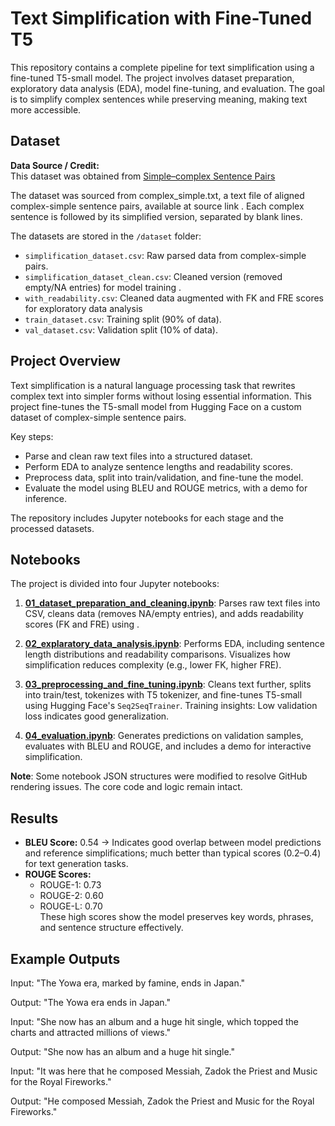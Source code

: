 # Text Simplification with Fine-Tuned T5 

This repository contains a complete pipeline for text simplification using a fine-tuned T5-small model. The project involves dataset preparation, exploratory data analysis (EDA), model fine-tuning, and evaluation. The goal is to simplify complex sentences while preserving meaning, making text more accessible.

## Dataset
**Data Source / Credit:**  
This dataset was obtained from [Simple–complex Sentence Pairs](https://tudatalib.ulb.tu-darmstadt.de/items/d58abcb2-e416-4fb8-b3eb-c689eb4075f6) 

The dataset was sourced from complex_simple.txt, a text file of aligned complex-simple sentence pairs, available at source link . Each complex sentence is followed by its simplified version, separated by blank lines.

The datasets are stored in the `/dataset` folder:
- `simplification_dataset.csv`: Raw parsed data from complex-simple pairs.
- `simplification_dataset_clean.csv`: Cleaned version (removed empty/NA entries) for model training .
- `with_readability.csv`: Cleaned data augmented with FK and FRE scores for exploratory data analysis
- `train_dataset.csv`: Training split (90% of data).
- `val_dataset.csv`: Validation split (10% of data).

## Project Overview

Text simplification is a natural language processing task that rewrites complex text into simpler forms without losing essential information. This project fine-tunes the T5-small model from Hugging Face on a custom dataset of complex-simple sentence pairs.

Key steps:
- Parse and clean raw text files into a structured dataset.
- Perform EDA to analyze sentence lengths and readability scores.
- Preprocess data, split into train/validation, and fine-tune the model.
- Evaluate the model using BLEU and ROUGE metrics, with a demo for inference.

The repository includes Jupyter notebooks for each stage and the processed datasets.

## Notebooks

The project is divided into four Jupyter notebooks:

1. **[01_dataset_preparation_and_cleaning.ipynb](01_dataset_preparation_and_cleaning.ipynb)**: Parses raw text files into CSV, cleans data (removes NA/empty entries), and adds readability scores (FK and FRE) using .
   
2. **[02_explaratory_data_analysis.ipynb](02_explaratory_data_analysis.ipynb)**: Performs EDA, including sentence length distributions and readability comparisons. Visualizes how simplification reduces complexity (e.g., lower FK, higher FRE).

3. **[03_preprocessing_and_fine_tuning.ipynb](03_preprocessing_and_fine_tuning.ipynb)**: Cleans text further, splits into train/test, tokenizes with T5 tokenizer, and fine-tunes T5-small using Hugging Face's `Seq2SeqTrainer`. Training insights: Low validation loss indicates good generalization.

4. **[04_evaluation.ipynb](04_evaluation.ipynb)**: Generates predictions on validation samples, evaluates with BLEU and ROUGE, and includes a demo for interactive simplification.

**Note**: Some notebook JSON structures were modified to resolve GitHub rendering issues. The core code and logic remain intact. 

## Results

- **BLEU Score:** 0.54 → Indicates good overlap between model predictions and reference simplifications; much better than typical scores (0.2–0.4) for text generation tasks.  
- **ROUGE Scores:**  
  - ROUGE-1: 0.73  
  - ROUGE-2: 0.60  
  - ROUGE-L: 0.70  
  These high scores show the model preserves key words, phrases, and sentence structure effectively.

## Example Outputs

Input: "The Yowa era, marked by famine, ends in Japan."

Output: "The Yowa era ends in Japan."

Input: "She now has an album and a huge hit single, which topped the charts and attracted millions of views."

Output: "She now has an album and a huge hit single."

Input: "It was here that he composed Messiah, Zadok the Priest and Music for the Royal Fireworks."

Output: "He composed Messiah, Zadok the Priest and Music for the Royal Fireworks."


